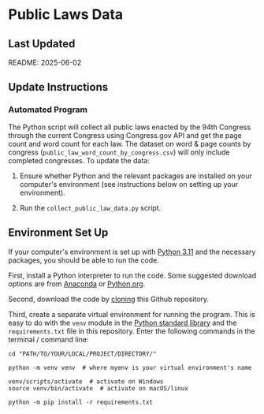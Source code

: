 # Public Laws Data

## Last Updated

README: 2025-06-02

## Update Instructions

### Automated Program

The Python script will collect all public laws enacted by the 94th Congress through the current Congress using Congress.gov API and get the page count and word count for each law. The dataset on word & page counts by congress (`public_law_word_count_by_congress.csv`) will only include completed congresses. To update the data:

1. Ensure whether Python and the relevant packages are installed on your computer's environment (see instructions below on setting up your environment).

1. Run the `collect_public_law_data.py` script.


## Environment Set Up

If your computer's environment is set up with [Python 3.11](https://www.python.org/downloads/) and the necessary packages, you should be able to run the code.

First, install a Python interpreter to run the code. Some suggested download options are from [Anaconda](https://www.anaconda.com/download) or [Python.org](https://www.python.org/downloads/).

Second, download the code by [cloning](https://docs.github.com/en/repositories/creating-and-managing-repositories/cloning-a-repository) this Github repository.

Third, create a separate virtual environment for running the program. This is easy to do with the `venv` module in the [Python standard library](https://docs.python.org/3/library/venv.html) and the `requirements.txt` file in this repository. Enter the following commands in the terminal / command line:

```{sh}
cd "PATH/TO/YOUR/LOCAL/PROJECT/DIRECTORY/"

python -m venv venv  # where myenv is your virtual environment's name

venv/scripts/activate  # activate on Windows
source venv/bin/activate  # activate on macOS/linux

python -m pip install -r requirements.txt
```